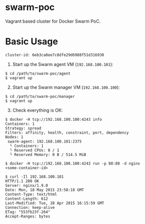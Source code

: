 swarm-poc
=========
Vagrant based cluster for Docker Swarm PoC.

# Basic Usage

`cluster-id: 6eb3ca8ee7c8dfe29d6988f51d316930`

1. Start up the Swarm agent VM (`192.168.100.101`):
  ```
  $ cd /path/to/swarm-poc/agent
  $ vagrant up
  ```

2. Start up the Swarm manager VM (`192.168.100.100`):
  ```
  $ cd /path/to/swarm-poc/manager
  $ vagrant up
  ```

3. Check everything is OK:
  ```
  $ docker -H tcp://192.168.100.100:4243 info
  Containers: 1
  Strategy: spread
  Filters: affinity, health, constraint, port, dependency
  Nodes: 1
   swarm-agent: 192.168.100.101:2375
    └ Containers: 1
    └ Reserved CPUs: 0 / 1
    └ Reserved Memory: 0 B / 514.5 MiB

  $ docker -H tcp://192.168.100.100:4243 run -p 80:80 -d nginx
  <some-container-id>

  $ curl -Il 192.168.100.101
  HTTP/1.1 200 OK
  Server: nginx/1.9.0
  Date: Mon, 18 May 2015 23:58:18 GMT
  Content-Type: text/html
  Content-Length: 612
  Last-Modified: Tue, 28 Apr 2015 16:15:59 GMT
  Connection: keep-alive
  ETag: "553fb23f-264"
  Accept-Ranges: bytes
  ```
